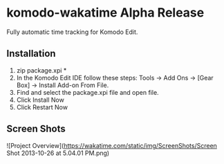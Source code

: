 komodo-wakatime  **Alpha Release**
================

Fully automatic time tracking for Komodo Edit.

Installation
------------

1. zip package.xpi *
2. In the Komodo Edit IDE follow these steps: Tools -> Add Ons -> [Gear Box] -> Install Add-on From File.
3. Find and select the package.xpi file and open file.
4. Click Install Now
5. Click Restart Now

Screen Shots
------------

![Project Overview](https://wakatime.com/static/img/ScreenShots/Screen Shot 2013-10-26 at 5.04.01 PM.png)
